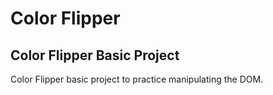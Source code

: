 # Color Flipper

## Color Flipper Basic Project

Color Flipper basic project to practice manipulating the DOM.

